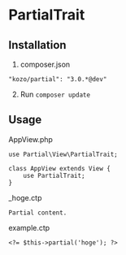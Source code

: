 # PartialTrait

## Installation

1. composer.json
```
"kozo/partial": "3.0.*@dev"
```
2. Run `composer update`


## Usage

AppView.php
```
use Partial\View\PartialTrait;

class AppView extends View {
	use PartialTrait;
}
```

_hoge.ctp
```
Partial content.
```

example.ctp
```
<?= $this->partial('hoge'); ?>
```
